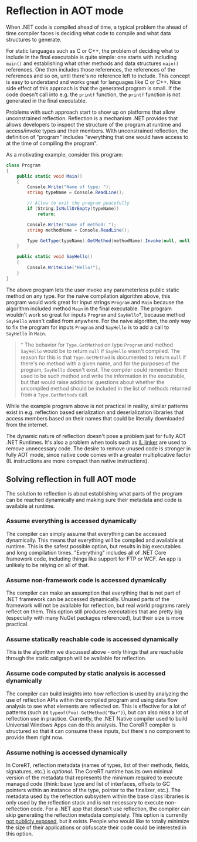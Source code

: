 # Reflection in AOT mode #

When .NET code is compiled ahead of time, a typical problem the ahead of time compiler faces is deciding what code to compile and what data structures to generate.

For static languages such as C or C++, the problem of deciding what to include in the final executable is quite simple: one starts with including `main()` and establishing what other methods and data structures `main()` references. One then includes those references, the references of the references and so on, until there's no reference left to include. This concept is easy to understand and works great for languages like C or C++. Nice side effect of this approach is that the generated program is small. If the code doesn't call into e.g. the `printf` function, the `printf` function is not generated in the final executable.

Problems with such approach start to show up on platforms that allow unconstrained reflection. Reflection is a mechanism .NET provides that allows developers to inspect the structure of the program at runtime and access/invoke types and their members. With unconstrained reflection, the definition of "program" includes "everything that one would have access to at the time of compiling the program".

As a motivating example, consider this program:

```csharp
class Program
{
    public static void Main()
    {
        Console.Write("Name of type: ");
        string typeName = Console.ReadLine();

        // Allow to exit the program peacefully
        if (String.IsNullOrEmpty(typeName))
            return;

        Console.Write("Name of method: ");
        string methodName = Console.ReadLine();

        Type.GetType(typeName).GetMethod(methodName).Invoke(null, null);
    }

    public static void SayHello()
    {
        Console.WriteLine("Hello!");
    }
}
```

The above program lets the user invoke any parameterless public static method on any type. For the naive compilation algorithm above, this program would work great for input strings `Program` and `Main` because the algorithm included method `Main` in the final executable. The program wouldn't work so great for inputs `Program` and `SayHello`†, because method `SayHello` wasn't called from anywhere. For the naive algorithm, the only way to fix the program for inputs `Program` and `SayHello` is to add a call to `SayHello` in `Main`.

> † The behavior for `Type.GetMethod` on type `Program` and method `SayHello` would be to return `null` if `SayHello` wasn't compiled. The reason for this is that `Type.GetMethod` is documented to return `null` if there's no method with a given name, and for the purposes of the program, `SayHello` doesn't exist. The compiler could remember there used to be such method and write the information in the executable, but that would raise additional questions about whether the uncompiled method should be included in the list of methods returned from a `Type.GetMethods` call.

While the example program above is not practical in reality, similar patterns exist in e.g. reflection based serialization and deserialization libraries that access members based on their names that could be literally downloaded from the internet.

The dynamic nature of reflection doesn't pose a problem just for fully AOT .NET Runtimes. It's also a problem when tools such as [IL linker](https://github.com/dotnet/core/blob/master/samples/linker-instructions.md) are used to remove unnecessary code. The desire to remove unused code is stronger in fully AOT mode, since native code comes with a greater multiplicative factor (IL instructions are more compact than native instructions).

## Solving reflection in full AOT mode ##

The solution to reflection is about establishing what parts of the program can be reached dynamically and making sure their metadata and code is available at runtime.

### Assume everything is accessed dynamically ###

The compiler can simply assume that everything can be accessed dynamically. This means that everything will be compiled and available at runtime. This is the safest possible option, but results in big executables and long compilation times. "Everything" includes all of .NET Core framework code, including things like support for FTP or WCF. An app is unlikely to be relying on all of that.

### Assume non-framework code is accessed dynamically ###

The compiler can make an assumption that everything that is not part of .NET framework can be accessed dynamically. Unused parts of the framework will not be available for reflection, but real world programs rarely reflect on them. This option still produces executables that are pretty big (especially with many NuGet packages referenced), but their size is more practical.

### Assume statically reachable code is accessed dynamically ###

This is the algorithm we discussed above - only things that are reachable through the static callgraph will be available for reflection.

### Assume code computed by static analysis is accessed dynamically ###

The compiler can build insights into how reflection is used by analyzing the use of reflection APIs within the compiled program and using data flow analysis to see what elements are reflected on. This is effective for a lot of patterns (such as `typeof(Foo).GetMethod("Bar")`), but can also miss a lot of reflection use in practice. Currently, the .NET Native compiler used to build Universal Windows Apps can do this analysis. The CoreRT compiler is structured so that it can consume these inputs, but there's no component to provide them right now.

### Assume nothing is accessed dynamically ###

In CoreRT, reflection metadata (names of types, list of their methods, fields, signatures, etc.) is _optional_. The CoreRT runtime has its own minimal version of the metadata that represents the minimum required to execute managed code (think: base type and list of interfaces, offsets to GC pointers within an instance of the type, pointer to the finalizer, etc.). The metadata used by the reflection subsystem within the base class libraries is only used by the reflection stack and is not necessary to execute non-reflection code. For a .NET app that doesn't use reflection, the compiler can skip generating the reflection metadata completely. This option is currently [not publicly exposed](https://github.com/dotnet/corert/issues/6897), but it exists. People who would like to totally minimize the size of their applications or obfuscate their code could be interested in this option.
